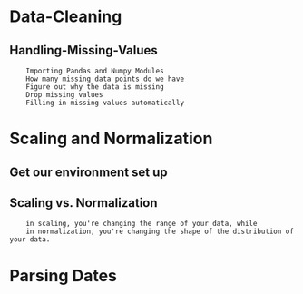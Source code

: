 # Data-Cleaning
## Handling-Missing-Values
        Importing Pandas and Numpy Modules
        How many missing data points do we have
        Figure out why the data is missing
        Drop missing values
        Filling in missing values automatically
# Scaling and Normalization
## Get our environment set up

## Scaling vs. Normalization
        in scaling, you're changing the range of your data, while
        in normalization, you're changing the shape of the distribution of your data.
# Parsing Dates

